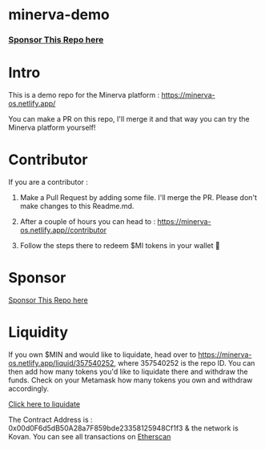 # minerva-demo

### <a href="https://minerva-os.netlify.app/sponsor/357540252"> Sponsor This Repo here </a>

# Intro

This is a demo repo for the Minerva platform : https://minerva-os.netlify.app/

You can make a PR on this repo, I'll merge it and that way you can try the Minerva platform yourself!

# Contributor
If you are a contributor : 

1. Make a Pull Request by adding some file. I'll merge the PR. Please don't make changes to this Readme.md.

2. After a couple of hours you can head to : https://minerva-os.netlify.app//contributor

3. Follow the steps there to redeem $MI tokens in your wallet 🚀

# Sponsor 
<a href="https://minerva-os.netlify.app/sponsor/357540252"> Sponsor This Repo here </a>

# Liquidity 

If you own $MIN and would like to liquidate, head over to https://minerva-os.netlify.app/liquid/357540252, where 357540252 is the repo ID. You can then add how many tokens you'd like to liquidate there and withdraw the funds. Check on your Metamask how many tokens you own and withdraw accordingly. 

<a href="https://minerva-os.netlify.app/liquid/357540252">  Click here to liquidate </a>

The Contract Address is : 0x00d0F6d5dB50A28a7F859bde23358125948Cf1f3 & the network is Kovan. You can see all transactions on <a href="https://kovan.etherscan.io/address/0x00d0F6d5dB50A28a7F859bde23358125948Cf1f3"> Etherscan </a>

